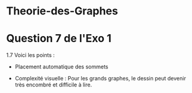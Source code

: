 # Theorie-des-Graphes
#

# Question 7 de l'Exo 1

1.7
Voici les points :
- Placement automatique des sommets

- Complexité visuelle : Pour les grands graphes, le dessin peut devenir très encombré et difficile à lire.